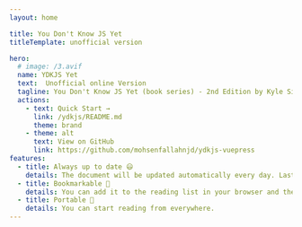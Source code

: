 ```yaml
---
layout: home

title: You Don't Know JS Yet
titleTemplate: unofficial version

hero:
  # image: /3.avif
  name: YDKJS Yet
  text:  Unofficial online Version
  tagline: You Don't Know JS Yet (book series) - 2nd Edition by Kyle Simpson.
  actions:
    - text: Quick Start →
      link: /ydkjs/README.md
      theme: brand
    - theme: alt
      text: View on GitHub
      link: https://github.com/mohsenfallahnjd/ydkjs-vuepress
features:
  - title: Always up to date 😃
    details: The document will be updated automatically every day. Last Updated in %time%.
  - title: Bookmarkable 🔖
    details: You can add it to the reading list in your browser and then continue reading whenever you are free.
  - title: Portable 🧺
    details: You can start reading from everywhere.
---
```

